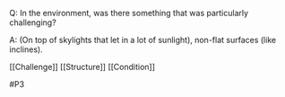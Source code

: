 Q: In the environment, was there something that was particularly challenging?

A: (On top of skylights that let in a lot of sunlight), non-flat surfaces (like inclines).

[[Challenge]]
[[Structure]]
[[Condition]]

#P3 